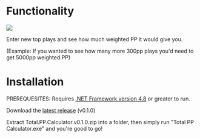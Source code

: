 # Functionality
![](https://i.imgur.com/yEJkTD9.png)

Enter new top plays and see how much weighted PP it would give you.

(Example: If you wanted to see how many more 300pp plays you'd need to get 5000pp weighted PP)

# Installation
PREREQUESITES: Requires [.NET Framework version 4.8](https://dotnet.microsoft.com/en-us/download/dotnet-framework/thank-you/net48-web-installer) or greater to run.

Download the [latest release](https://github.com/iceflarexd/osu-Total-PP-Calculator/releases/download/v.0.1.0/Total.PP.Calculator.v0.1.0.zip) (v0.1.0)

Extract Total.PP.Calculator.v0.1.0.zip into a folder, then simply run "Total PP Calculator.exe" and you're good to go!
